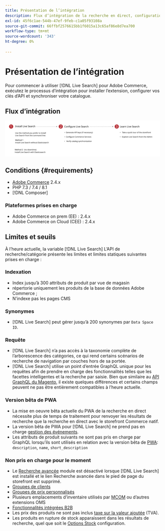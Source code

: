 ```yaml
---
title: Présentation de l’intégration
description: Flux d’intégration de la recherche en direct, configuration système requise, limites et limites
exl-id: 45f6c1ae-544b-47ef-9feb-c1a05f93108a
source-git-commit: 66ffbf2576615bb1f6015a13c65af86e8d7ea700
workflow-type: tm+mt
source-wordcount: '343'
ht-degree: 0%

---
```


# Présentation de l’intégration

Pour commencer à utiliser [!DNL Live Search] pour Adobe Commerce, exécutez le processus d’intégration pour installer l’extension, configurer vos clés d’API et synchroniser votre catalogue.

## Flux d’intégration

![[!DNL Live Search] diagramme d’intégration](assets/onboarding-flow.svg)

## Conditions {#requirements}

* [Adobe Commerce](https://magento.com/products/magento-commerce) 2.4.x
* PHP 7.3 / 7.4 / 8.1
* [!DNL Composer]

### Plateformes prises en charge

* Adobe Commerce on prem (EE) : 2.4.x
* Adobe Commerce on Cloud (CEE) : 2.4.x

## Limites et seuils

À l’heure actuelle, la variable [!DNL Live Search] L’API de recherche/catégorie présente les limites et limites statiques suivantes prises en charge :

### Indexation

* Index jusqu’à 300 attributs de produit par vue de magasin
* répertorie uniquement les produits de la base de données Adobe Commerce ;
* N’indexe pas les pages CMS

### Synonymes

* [!DNL Live Search] peut gérer jusqu’à 200 synonymes par `Data Space ID`.

### Requête

* [!DNL Live Search] n’a pas accès à la taxonomie complète de l’arborescence des catégories, ce qui rend certains scénarios de recherche de navigation par couches hors de sa portée.
* [!DNL Live Search] utilise un point d’entrée GraphQL unique pour les requêtes afin de prendre en charge des fonctionnalités telles que les facettes intelligentes et la recherche par saisie. Bien que similaire au [API GraphQL du Magento](https://devdocs.magento.com/guides/v2.4/graphql), il existe quelques différences et certains champs peuvent ne pas être entièrement compatibles à l’heure actuelle.

### Version bêta de PWA

* La mise en oeuvre bêta actuelle du PWA de la recherche en direct nécessite plus de temps de traitement pour renvoyer les résultats de recherche que la recherche en direct avec le storefront Commerce natif.
* La version bêta de PWA pour [!DNL Live Search] ne prend pas en charge [gestion des événements](https://devdocs.magento.com/shared-services/storefront-events-sdk.html).
* Les attributs de produit suivants ne sont pas pris en charge par GraphQL lorsqu’ils sont utilisés en relation avec la version bêta de [PWA](https://developer.adobe.com/commerce/pwa-studio/): `description`, `name`, `short_description`

### Non pris en charge pour le moment

* Le [Recherche avancée](https://docs.magento.com/user-guide/catalog/search-advanced.html) module est désactivé lorsque [!DNL Live Search] est installé et le lien Recherche avancée dans le pied de page du storefront est supprimé.
* [Groupes de clients](https://docs.magento.com/user-guide/customers/customer-groups.html)
* [Groupes de prix personnalisés](https://docs.magento.com/user-guide/catalog/product-price-group.html)
* Plusieurs emplacements d’inventaire utilisés par [MCOM](https://docs.magento.com/user-guide/mcom.html) ou d’autres extensions OMS
* [Fonctionnalités intégrées B2B](https://business.adobe.com/products/magento/b2b-ecommerce.html)
* Les prix des produits ne sont pas inclus [taxe sur la valeur ajoutée](https://docs.magento.com/user-guide/tax/vat.html) (TVA).
* Les produits en rupture de stock apparaissent dans les résultats de recherche, quel que soit le [Options Stock](https://docs.magento.com/user-guide/catalog/inventory-options-global.html) configuration.
